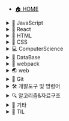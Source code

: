 * [🏠 HOME](/)

<details>
    <summary>🐤 JavaScript</summary>  

* - [1바이트는 왜 8비트인가](JavaScript/1바이트는_왜_8비트인가.md)
* - [모듈](JavaScript/모듈.md)
* - [제너레이터-async-await](JavaScript/제너레이터-async-await.md)
* - [DOMContentLoaded, load 이벤트](JavaScript/DOMContentLoaded,load-이벤트.md)

</details>

<details>
    <summary>💎 React</summary>  

* - [React를 사용하는 이유](React/React를-사용하는-이유.md)
* - [Virtual DOM](React/Virtual-DOM.md)
* - [JSX](React/JSX.md)
* - [컴포넌트(Component)](React/컴포넌트-Component.md)
* - [이벤트 핸들링](React/이벤트-핸들링.md)
* - [ref(클래스 컴포넌트)](React/ref.md)
* - [라이프사이클 메서드(Lifecycle method)](React/라이프사이클-메서드.md)
* - [Hooks](React/Hooks.md)
* - [Router](React/Router.md)

</details>

<details>
    <summary>📝 HTML</summary>  

* - [인용문(q, blockquote)](HTML/인용문-q,blockquote.md)
* - [abbr](HTML/abbr.md)
* - [dl, dt, dd](HTML/dl,dt,dd.md)
* - [aria-hidden](HTML/aria-hidden.md)
* - [figure](HTML/figure.md)
* - [form태그 내부의 접근성](HTML/form태그-내부의-접근성.md)
* - [HTML5 markup](HTML/HTML5-markup.md)

</details>

<details>
    <summary>🎨 CSS</summary>

* - [a11y-hidden](CSS/a11y-hidden.md)
* - [box-sizing](CSS/box-sizing.md)
* - [float](CSS/float.md)
* - [margin collapse](CSS/margin-collapse.md)
* - [vertical-align](CSS/vertical-align.md)
* - [white-space](CSS/white-space.md)

</details>

<details>
    <summary>💻 ComputerScience</summary>

* - [인터프리터언어와 컴파일러언어](ComputerScience/인터프리터언어와-컴파일러언어.md)
* - [프로세스(process)](ComputerScience/프로세스-process.md)
* - [멀티 프로세스와 멀티 스레드](ComputerScience/멀티-프로세스와-멀티-스레드.md)

</details>

<details>
    <summary>💾 DataBase</summary>

* - [데이터 베이스의 개요](database/데이터-베이스의-개요.md)
* - [AWS-EC2-인스턴스-생성](database/AWS-EC2-인스턴스-생성.md)
* - [EC2인스턴스에 MongoDB 설치 및 GUI 사용법](database/EC2인스턴스에-MongoDB-설치.md)
* - [CyberDuck GUI로 서버에 파일 전송하기](database/cyberDuck-GUI로-서버에-파일-전송하기.md)

</details>

<details>
    <summary>🧊 webpack</summary>

* - [webpack](Webpack/webpack.md)

</details>

<details>
    <summary>🌏 web</summary>

* - [pixel](web/pixel.md)

</details>

<details>
    <summary>📸 Git</summary>

* - [브랜치 이름 변경 및 기본 브랜치 설정](Git/브랜치-이름-변경-및-기본-브랜치-설정.md)
* - [git open](Git/git-open.md)
* - [git LFS(Large File Storage)](Git/git-LFS-Large-File-Storage.md)

</details>

<details>
    <summary>🛠 개발도구 및 명령어</summary>

* - [code명령어 사용법, VSCode를 git기본 에디터로 사용하기](개발도구&명령어/MAC-OS에서-code명령-사용법과-VSCode를-git의-기본-에디터로-사용하기.md)
* - [HTMLHINT](개발도구&명령어/HTMLHint.md)
* - [editorConfig](개발도구&명령어/editorConfig.md)
* - [Shell 명령어 (CLI)](개발도구&명령어/shell명령어.md)

</details>

<details>
    <summary>🔍 알고리즘&자료구조</summary>

* - [이진검색](알고리즘&자료구조/이진검색.md)
* - [for문을 활용한 별 찍기](알고리즘&자료구조/for문을-활용한-별찍기.md)
* - [양방향 연결 리스트 (Doubly Linked List)](알고리즘&자료구조/DoublyLinkedList.md)

</details>

<details>
    <summary>🎸 기타</summary>

* - [Hexo블로그 만들기](기타/hexo블로그-만들기.md)

</details>

<details>
    <summary>📖 TIL</summary>

<details class="sub-details">
    <summary>2021년 6월</summary>

* - [20210609 블랙커피 스터디 두번째 온라인 세션](TIL/20210609-TIL-블랙커피-스터디-두번째-온라인-세션.md)
* - [20210608 네카라쿠배 조교 면접, 지하철 노선도 SPA화 완성, JSON server 적용](TIL/20210608-TIL-네카라쿠배-조교-면접,지하철-노선도-SPA화-완성,JSON-server-적용.md)
* - [20210607 vanila js로 CSR, SPA 적용](TIL/20210607-TIL-vanila-js로-CSR,SPA-적용.md)
* - [20210604 webpack기본 설정 완료, postcss, url-loader](TIL/20210604-TIL-webpack기본-설정-완료,postcss,url-loader.md)
* - [20210603 webpack 공부 및 설정 연습](TIL/20210603-TIL-webpack-공부-및-설정-연습.md)
* - [20210602 블랙커피 스터디 온라인세션](TIL\20210602-TIL-블랙커피-스터디-온라인세션.md)

</details>


<details class="sub-details">
    <summary>2021년 5월</summary>

* - [20210531 scroll이벤트 무한스크롤, innerHTML 이벤트 바인딩](TIL/20210531-TIL-scroll이벤트-무한스크롤,innerHTML이벤트-바인딩.md)
* - [20210530 Devfolio 프로젝트 회고, 블랙커피 스터디 미션 수행](TIL/20210530-TIL-Devfolio-프로젝트-회고,블랙커피-스터디-미션-수행.md)
* - [20210529 Devfolio배포, 블랙커피 스터디 미션 프로젝트 초기설정](TIL/20210529-TIL-Devfolio배포,블랙커피-스터디-미션-프로젝트-초기설정.md)
* - [20210528 Devfolio version2 끝](TIL/20210528-TIL-Devfolio-version2-끝.md)
* - [20210527 프로젝트 조회 페이지 리팩토링 완료, 제목 기준 검색 api생성, jwt verify](TIL/20210527-TIL-프로젝트-조회-페이지-리팩토링-완료,제목-기준-검색-api생성,jwt-verify.md)
* - [20210526 프로젝트 조회 페이지 리팩토링, 블랙커피 스터디 시작](TIL/20210526-TIL-프로젝트-조회-페이지-리팩토링,블랙커피-스터디-시작.md)
* - [20210525 팀원목록 조회 UI와 기능 구현](TIL\20210525-TIL-팀원목록-조회-UI와-기능-구현.md)
* - [20210524 무한스크롤, 팀원 목록 추가 api, 프로젝트 조회 페이지 뷰포트 변경](TIL\20210524-TIL-무한스크롤,팀원-목록-추가api,프로젝트-조회-페이지-뷰포트-변경.md)
* - [20210521 MySQL JOIN개념 공부 및 쿼리문 작성, IntersectionObserver 무한스크롤](TIL/20210521-TIL-MySQL-JOIN개념-공부-및-쿼리문-작성,IntersectionObserver-무한스크.md)
* - [20210520 대댓글 Update, Delete, 무한스크롤 시크릿코드 강의 시청, 디바운스 리마인드](TIL/20210520-TIL-대댓글-Update,Delete,무한스크롤-시크릿코드-강의-시청,디바운스-리마인드.md)
* - [20210519 대댓글 Create, Read](TIL/20210519-TIL-대댓글-Create,Read.md)
* - [20210518 댓글 Create, Read, UserNavigator수정, JS 기초다지기](TIL/20210518-TIL-댓글-Create,Read,UserNavigator수정,-JS-기초다지기.md)
* - [20210517 댓글 테이블 설계 및 변경, JS 계산기 예제](TIL/20210517-TIL-댓글-테이블-설계,JS계산기-예제.md)
* - [20210511 useDetectViewport를 media쿼리로 리팩토링](TIL/20210511-TIL-useDetectViewport를-media쿼리로-리팩토링.md)
* - [20210510 S3 버그픽스, MySQL인코딩 타입 변경](TIL/20210510-TIL-S3버그픽스,MySQL인코딩-타입-변경.md)

</details>

<details class="sub-details">
    <summary>2021년 4월</summary>

* - [React프로젝트 회고 20210409 ~ 20210430](TIL/React프로젝트-회고.md)
* - [20210427 프로젝트 수정 삭제 api, 포트폴리오 수정 api, 회원 탈퇴 api 생성, 404페이지 생성](TIL/20210427-TIL프로젝트-수정-삭제-api,포트폴리오-수정-api,회원-탈퇴-api-생성,404페이지-생성.md)
* - [20210426 프로젝트 배포 테스트, 회원가입 버그 수정](TIL/20210426-TIL프로젝트-배포-테스트,회원가입-버그-수정.md)
* - [20210422 프로젝트 트러블 슈팅, 프로폴리오 페이지의 레이아웃 작업](TIL/20210422-TIL-프로젝트-트러블-슈팅,프로폴리오-페이지의-레이아웃-작업.md)
* - [20210421 프로젝트 조회 api 생성, api문서 작성, 프로젝트 좋아요 api생성](TIL/20210421-TIL-프로젝트-조회-api-생성,api문서-작성,프로젝트-좋아요-api생성.md)
* - [20210419 유저 네비게이터 메뉴, 프로젝트 Link 처리, 홈페이지 유저 인터렉션 적용](TIL/20210419-TIL-유저-네비게이터-메뉴,프로젝트-Link-처리,홈페이지-유저-인터렉션-적용.md)
* - [20210415 Github회원가입, ec2인스턴스에 서버 구동, styled-components 버그픽스](TIL/20210415-TIL-Github회원가입,ec2인스턴스에-서버-구동,styled-components-버그픽스.md)
* - [20210414 프로젝트 기획문서 작성, passport.js 리팩토링, Footer 컴포넌트, Page 컴포넌트 생성](TIL/20210414-TIL-프로젝트-기획문서-작성,passport.js-리팩토링,Footer-컴포넌트,Page-컴포넌트-생성.md)
* - [20210413 Header컴포넌트, passport.js, 라우트 설정](TIL/20210413-TIL-Header컴포넌트,passport.js,라우트-설정.md)
* - [20210412 JWT토근 발급, MySQL연동하여 일반 회원가입, 로그인 구현](TIL/20210412-TIL-JWT토근-발급,MySQL연동하여-일반-회원가입,로그인-구현.md)
* - [20210411 데이터 베이스 테이블 설계 및 생성, S3에 이미지 업로드](TIL/20210411-TIL-데이터-베이스-테이블-설계-및-생성,S3에-이미지-업로드.md)
* - [20210410 프로젝트 파일 배포, 제품 백로그 정리, wiki 작성](TIL/20210410-TIL-프로젝트-파일-배포,제품-백로그-정리,wiki-작성.md)
* - [20210409 final프로젝트 시작](TIL/20210409-TIL-final프로젝트-시작.md)
* - [20210401 redux-thunk](TIL/20210401-redux-thunk.md)

</details>

<details class="sub-details">
    <summary>2021년 3월</summary>

* - [20210331 firestore, graph 자료구조](TIL/20210331-firestore,graph자료구조.md)
* - [20210330 ReactDOM.portal, forwardRef, firebase 인증](TIL/20210330-ReactDOM.portal,forwardRef,firebase-인증.md)
* - [20210329 redux, 페이지 교체 알고리즘](TIL/20210329-redux,페이지-교체-알고리즘.md)
* - [20210326 useContext, HOC](TIL/20210326-useContext,HOC.md)
* - [20210325 Context API와 여러가지 개발지식](TIL/20210325-Context-API와-여러가지-개발지식.md)
* - [20210324 React Router, 완전 이진 트리 순회 및 검색](TIL/20210324-React-Router,완전-이진-트리-순회-및-검색.md)
* - [20210323 구조 분해 할당 기본값 설정](TIL/20210323-구조-분해-할당-기본값-설정.md)
* - [20210322 커리어 초기 면담](TIL/20210322-커리어-초기-면담,가상-메모리.md)
* - [20210321 coupangpage, movie finder](TIL/20210321-coupangpage,movie-finder.md)
* - [20210320 useCallback, useRef](TIL/20210320-useCallback,useRef.md)
* - [20210319 compound component, useState콜백, useEffect](TIL/20210319-compound-component,useState콜백,useEffect.md)
* - [20210318 Lifting State Up, pointer-events](TIL/20210318-Lifting-State-Up,pointer-events.md)
* - [20210317 LinkedList, Stack, Queue](TIL/20210317-LinkedList,Stack,Queue.md)
* - [20210316 MongoDB, 데이터베이스 백업](TIL/20210316-MongoDB,database-backup.md)
* - [20210315 라이프사이클 메서드, 멀티 스레드, 가상 메모리](TIL/20210315-라이프사이클-메서드,멀티스레드,가상-메모리.md)
* - [20210312 ref, 애드온, sass모듈](TIL/20210312-ref,애드온,sass모듈.md)
* - [20210311 CDD, StoryBook, type검사](TIL/20210311-CDD,StoryBook,type검사.md)
* - [20210310 컴포넌트 현강, 알고리즘 복잡도](TIL/20210310-컴포넌트-현강,알고리즘-복잡도.md)
* - [20210309 CRA, 데이터베이스](TIL/20210309-CRA,데이터베이스.md)
* - [20210308 Component, 프로세스](TIL/20210308-Component,프로세스.md)
* - [20210307 VirtualDOM, JSX](TIL/20210307-VirtualDOM,JSX.md)
* - [20210306 docsify, devMatching](TIL/20210306-docsify,devMatching.md)
* - [20210305 알고리즘, 데이터베이스](TIL/20210305-알고리즘,데이터베이스.md)
* - [20210304-TIL](TIL/20210304-TIL.md)
* - [20210303-TIL](TIL/20210303-TIL.md)
* - [20210302-TIL](TIL/20210302-TIL.md)
* - [20210301-TIL](TIL/20210301-TIL.md)

</details>

<details class="sub-details">
    <summary>2021년 2월</summary>

* - [20210216 ~ 20210228 JavaScript 프로젝트 기간동안의 회고](TIL/FDS-18-JavaScript-프로젝트-기간-회고)
* - [20210215-TIL](TIL/20210215-TIL.md)
* - [20210214-TIL](TIL/20210214-TIL.md)
* - [20210213-TIL](TIL/20210213-TIL.md)
* - [20210212-TIL](TIL/20210212-TIL.md)
* - [20210211-TIL](TIL/20210211-TIL.md)
* - [20210210-TIL](TIL/20210210-TIL.md)
* - [20210209-TIL](TIL/20210209-TIL.md)
* - [20210208-TIL](TIL/20210208-TIL.md)
* - [20210207-TIL](TIL/20210207-TIL.md)
* - [20210206-TIL](TIL/20210206-TIL.md)
* - [20210205-TIL](TIL/20210205-TIL.md)
* - [20210204-TIL](TIL/20210204-TIL.md)
* - [20210203-TIL](TIL/20210203-TIL.md)
* - [20210202-TIL](TIL/20210202-TIL.md)
* - [20210201-TIL](TIL/20210201-TIL.md)

</details>

<details class="sub-details">
    <summary>2021년 1월</summary>

* - [20210131-TIL](TIL/20210131-TIL.md)
* - [20210130-TIL](TIL/20210130-TIL.md)
* - [20210129-TIL](TIL/20210129-TIL.md)
* - [20210128-TIL](TIL/20210128-TIL.md)
* - [20210127-TIL](TIL/20210127-TIL.md)
* - [20210126-TIL](TIL/20210126-TIL.md)
* - [20210125-TIL](TIL/20210125-TIL.md)
* - [20210124-TIL](TIL/20210124-TIL.md)
* - [20210123-TIL](TIL/20210123-TIL.md)
* - [20210122-TIL](TIL/20210122-TIL.md)
* - [20210121-TIL](TIL/20210121-TIL.md)
* - [20210120-TIL](TIL/20210120-TIL.md)
* - [20210119-TIL](TIL/20210119-TIL.md)
* - [20210118-TIL](TIL/20210118-TIL.md)
* - [20210117-TIL](TIL/20210117-TIL.md)
* - [20210116-TIL](TIL/20210116-TIL.md)
* - [20210115-TIL](TIL/20210115-TIL.md)
* - [20210114-TIL](TIL/20210114-TIL.md)
* - [20210113-TIL](TIL/20210113-TIL.md)
* - [20210112-TIL](TIL/20210112-TIL.md)
* - [20210111-TIL](TIL/20210111-TIL.md)
* - [20210110-TIL](TIL/20210110-TIL.md)
* - [20210109-TIL](TIL/20210109-TIL.md)
* - [20210108-TIL](TIL/20210108-TIL.md)
* - [20210107-TIL](TIL/20210107-TIL.md)
* - [20210106-TIL](TIL/20210106-TIL.md)
* - [20210105-TIL](TIL/20210105-TIL.md)
* - [20210104-TIL](TIL/20210104-TIL.md)
* - [20210103-TIL](TIL/20210103-TIL.md)
* - [20210102-TIL](TIL/20210102-TIL.md)
* - [20210101-TIL](TIL/20210101-TIL.md)

</details>

<details class="sub-details">
    <summary>2020년 12월</summary>

* - [20201231-TIL](TIL/20201231-TIL.md)
* - [20201230-TIL](TIL/20201230-TIL.md)
* - [20201229-TIL](TIL/20201229-TIL.md)
* - [20201228-TIL](TIL/20201228-TIL.md)
* - [20201227-TIL](TIL/20201227-TIL.md)
* - [20201226-TIL](TIL/20201226-TIL.md)
* - [20201224-TIL](TIL/20201224-TIL.md)
* - [20201223-TIL](TIL/20201223-TIL.md)
* - [20201222-TIL](TIL/20201222-TIL.md)
* - [20201221-TIL](TIL/20201221-TIL.md)
* - [20201220-TIL](TIL/20201220-TIL.md)
* - [20201219-TIL](TIL/20201219-TIL.md)
* - [20201218-TIL](TIL/20201218-TIL.md)
* - [20201217-TIL](TIL/20201217-TIL.md)
* - [20201216-TIL](TIL/20201216-TIL.md)
* - [20201215-TIL](TIL/20201215-TIL.md)
* - [20201214-TIL](TIL/20201214-TIL.md)
* - [20201213-TIL](TIL/20201213-TIL.md)
* - [20201212-TIL](TIL/20201212-TIL.md)
* - [20201211-TIL](TIL/20201211-TIL.md)
* - [20201210-TIL](TIL/20201210-TIL.md)
* - [20201209-TIL](TIL/20201209-TIL.md)
* - [20201208-TIL](TIL/20201208-TIL.md)
* - [20201207-TIL](TIL/20201207-TIL.md)
* - [20201206-TIL](TIL/20201206-TIL.md)
* - [20201205-TIL](TIL/20201205-TIL.md)
* - [20201204-TIL](TIL/20201204-TIL.md)
* - [20201203-TIL](TIL/20201203-TIL.md)
* - [20201202-TIL](TIL/20201202-TIL.md)
* - [20201201-TIL](TIL/20201201-TIL.md)

</details>

<details class="sub-details">
    <summary>2020년 11월</summary>

* - [20201130-TIL](TIL/20201130-TIL.md)
* - [20201129-TIL](TIL/20201129-TIL.md)
* - [20201128-TIL](TIL/20201128-TIL.md)
* - [20201127-TIL](TIL/20201127-TIL.md)
* - [20201126-TIL](TIL/20201126-TIL.md)
* - [20201125-TIL](TIL/20201125-TIL.md)
* - [20201124-TIL](TIL/20201124-TIL.md)
* - [20201123-TIL](TIL/20201123-TIL.md)
* - [20201122-TIL](TIL/20201122-TIL.md)
* - [20201121-TIL](TIL/20201121-TIL.md)
* - [20201120-TIL](TIL/20201120-TIL.md)
* - [20201119-TIL](TIL/20201119-TIL.md)
* - [20201118-TIL](TIL/20201118-TIL.md)
* - [20201117-TIL](TIL/20201117-TIL.md)
* - [20201116-TIL](TIL/20201116-TIL.md)
* - [20201115-TIL](TIL/20201115-TIL.md)
* - [20201114-TIL](TIL/20201114-TIL.md)
* - [20201113-TIL](TIL/20201113-TIL.md)
* - [20201112-TIL](TIL/20201112-TIL.md)
* - [20201111-TIL](TIL/20201111-TIL.md)
* - [20201110-TIL](TIL/20201110-TIL.md)
* - [20201109-TIL](TIL/20201109-TIL.md)
* - [20201108-TIL](TIL/20201108-TIL.md)
* - [20201107-TIL](TIL/20201107-TIL.md)
* - [20201106-TIL](TIL/20201106-TIL.md)
* - [20201105-TIL](TIL/20201105-TIL.md)
* - [20201104-TIL](TIL/20201104-TIL.md)
* - [20201103-TIL](TIL/20201103-TIL.md)
* - [20201102-TIL](TIL/20201102-TIL.md)
* - [20201101-TIL](TIL/20201101-TIL.md)

</details>

<details class="sub-details">
    <summary>2020년 10월</summary>

* - [20201031-TIL](TIL/20201031-TIL.md)
* - [20201030-TIL](TIL/20201030-TIL.md)
* - [20201029-TIL](TIL/20201029-TIL.md)
* - [20201028-TIL](TIL/20201028-TIL.md)
* - [20201027-TIL](TIL/20201027-TIL.md)
* - [20201026-TIL](TIL/20201026-TIL.md)
* - [20201025-TIL](TIL/20201025-TIL.md)
* - [20201024-TIL](TIL/20201024-TIL.md)
* - [20201023-TIL](TIL/20201023-TIL.md)
* - [20201022-TIL](TIL/20201022-TIL.md)
* - [20201021-TIL](TIL/20201021-TIL.md)
* - [20201020-TIL](TIL/20201020-TIL.md)
* - [20201019-TIL](TIL/20201019-TIL.md)
* - [20201018-TIL](TIL/20201018-TIL.md)

</details>

* - [TIL(Today I Learned) Start!](TIL/TIL-Today-I-Learned-Start!)

</details>
